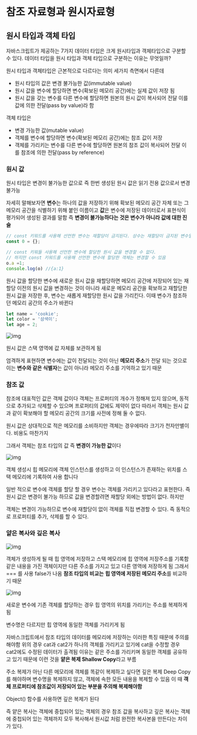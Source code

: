 # 참조 자료형과 원시자료형

## 원시 타입과 객체 타입

자바스크립트가 제공하는 7가지 데이터 타입은 크게 원시타입과 객체타입으로 구분할 수 있다. 데이터 타입을 원시 타입과 객체 타입으로 구분하는 이유는 무엇일까?

원시 타입과 객체타입은 근본적으로 다르다는 의미 세가지 측면에서 다른데

- 원시 타입의 값은 변경 불가능한 값(immutable value)
- 원시 값을 변수에 할당하면 변수(확보된 메모리 공간)에는 실제 값이 저장 됨 
- 원시 값을 갖는 변수를 다른 변수에 할당하면 원본의 원시 값이 복사되어 전달 이를 값에 의한 전달(pass by value)라 함



객체 타입은

- 변경 가능한 값(mutable value)
- 객체를 변수에 할당하면 변수(확보된 메모리 공간)에는 참조 값이 저장
- 객체를 가리키는 변수를 다른 변수에 할당하면 원본의 참조 값이 복사되어 전달 이를 참조에 의한 전달(pass by reference)



### 원시 값

원시 타입은 변경이 불가능한 값으로 즉 한번 생성된 원시 값은 읽기 전용 값으로서 변경 불가능

자세히 말해보자면 **변수**는 하나의 값을 저장하기 위해 확보된 메모리 공간 자체 또는 그 메모리 공간을 식별하기 위해 붙인 이름이고  **값**은 변수에 저장된 데이터로서 표현식이 평가되어 생성된 결과를 말함 즉 **변경이 불가능하다는 것은 변수가 아니라 값에 대한 진술** 



```javascript
// const 키워드를 사용해 선언한 변수는 재할당이 금지된다. 상수는 재할당이 금지된 변수일 뿐
const 0 = {};

// const 키워들 사용해 선언한 변수에 할당한 원시 값을 변경할 수 없다.
// 하지만 const 키워드를 사용해 선언한 변수에 할당한 객체는 변경할 수 있음
o.a =1;
console.log(o) //{a:1}
```



원시 값을 할당한 변수에 새로운 원시 값을 재할당하면 메모리 공간에 저장되어 있는 재할당 이전의 원시 값을 변경하는 것이 아니라 새로운 메모리 공간을 확보하고 재할당한 원시 값을 저장한 후, 변수는 새롭게 재할당한 원시 값을 가리킨다. 이때 변수가 참조하던 메모리 공간의 주소가 바뀐다



```javascript
let name = 'cookie';
let color = '삼색이';
let age = 2;
```

![img](https://blog.kakaocdn.net/dn/qdZvF/btroVkgIHcc/ELqc57XxKxmYWZAFZU3poK/img.png)

원시 값은 스택 영역에 값 자체를 보관하게 됨

엄격하게 표현하면 변수에는 값이 전달되는 것이 아닌 **메모리 주소**가 전달 되는 것으로 이는 **변수와 같은 식별자**는 값이 아니라 메모리 주소를 기억하고 있기 때문



### 참조 값

참조에 대표적인 값은 객체 값이다 객체는 프로퍼티의 개수가 정해져 있지 않으며, 동적으로 추가되고 삭제할 수 있으며 프로퍼티의 값에도 제약이 없다 따라서 객체는 원시 값과 같이 확보해야 할 메모리 공간의 크기를 사전에 정해 둘 수 없다.

원시 값은 상대적으로 적은 메모리를 소비하지만 객체는 경우에따라 크기가 천자만별이다. 비용도 마찬가지

그래서 객체는 참조 타입의 값 즉 **변경이 가능한 값**이다



![img](https://blog.kakaocdn.net/dn/cyqjg5/btroT7aT6D3/L3KhV9jyFqpW0tFsUlIb7k/img.png)

객체 생성시 힙 메모리에 객체 인스턴스를 생성하고 이 인스턴스가 존재하는 위치를 스택 메모리에 기록하여 사용 합니다

일반 적으로 변수에 객체를 할당 할 경우 변수는 객체를 가리키고 있다라고 표현한다. 즉 원시 값은 변경이 불가능 하므로 값을 변경할려면 재할당 외에는 방법이 없다. 하지만

객체는 변경이 가능하므로 변수에 재할당이 없이 객체를 직접 변경할 수 있다. 즉 동적으로 프로퍼티를 추가, 삭제를 할 수 있다.



### 얕은 복사와 깊은 복사



![img](https://blog.kakaocdn.net/dn/ptqsU/btroT5KVCJ4/JHliWBy6JRYnyME7cKDW8K/img.png)

객체가 생성하게 될 때 힙 영역에 저장하고 스택 메모리에 힙 영역에 저장주소를 기록함 같은 내용을 가진 객체이지만 다른 주소를 가지고 있고 다른 영역에 저장하게 됨 그래서 === 를 사용 false가 나옴 **참조 타입의 비교는** **힙 영역에 저장된 메모리 주소**를 비교하기 때문





![img](https://blog.kakaocdn.net/dn/FyAKA/btroXOn5xmI/t2lXlK5rNme4AHd6zQkayK/img.png)



새로운 변수에 기존 객체를 할당하는 경우 힙 영역의 위치를 가리키는 주소를 복제하게 됨

변수명은 다르지만 힙 영역에 동일한 객체를 가리키게 됨

자바스크립트에서 참조 타입의 데이터를 메모리에 저장하는 이러한 특징 때문에 주의를 해야함 위의 경우 cat과 cat2가 하나의 객체를 가리키고 있기에 cat을 수정할 경우 cat2에도 수정된 데이터가 출격됨 이유는 같은 주소를 가리키며 동일한 객체를 공유하고 있기 때문에 이런 것을 **얕은 복제 Shallow Copy**라고 부름

주소 복제가 아닌 다른 메모리에 객체를 똑같이 복제하고 싶다면 깊은 복제 Deep Copy를 해야하며 변수명을 복제하지 않고, 객체에 속한 모든 내용을 복제할 수 있음 이 때 **객체 프로퍼티에 참조값이 저장되어 있는 부분을 주의해 복제해야함**

Object() 함수를 사용하면 깊은 복제가 된다

즉 얕은 복사는 객체에 중첩되어 있는 객체의 경우 참조 값을 복사하고 깊은 복사는 객체에 중첩되어 있는 객체까지 모두 복사해서 원시값 처럼 완전한 복사본을 만든다는 차이가 있다.